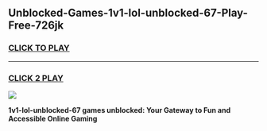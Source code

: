
## Unblocked-Games-1v1-lol-unblocked-67-Play-Free-726jk
<h3>
<a href="https://premium76.site?title=1v1-lol-unblocked-67&ref=21A">CLICK TO PLAY</a></h3>
<hr>

<h3>
<a href="https://premium76.site?title=1v1-lol-unblocked-67&ref=21A">CLICK 2 PLAY</a>
  
</h3>

<a href="https://premium76.site?title=1v1-lol-unblocked-67&ref=21A"><img src="https://clearcache.store/games.png"></a>


**1v1-lol-unblocked-67 games unblocked: Your Gateway to Fun and Accessible Online Gaming**
